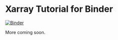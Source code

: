 Xarray Tutorial for Binder
==========================

[![Binder](http://binder.pangeo.io/badge.svg)](http://binder.pangeo.io/v2/gh/jhamman/xarray_tutorial/master)

More coming soon.
